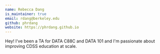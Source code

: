 ```yaml
---
name: Rebecca Dang
is_maintainer: true
email: rdang@berkeley.edu
github: phrdang
website: https://phrdang.github.io
---
```


Hey! I've been a TA for DATA C88C and DATA 101 and I'm passionate about improving CDSS education at scale.
